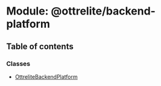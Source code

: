 # Module: @ottrelite/backend-platform

## Table of contents

### Classes

- [OttreliteBackendPlatform](../classes/ottrelite_backend_platform.OttreliteBackendPlatform.md)
